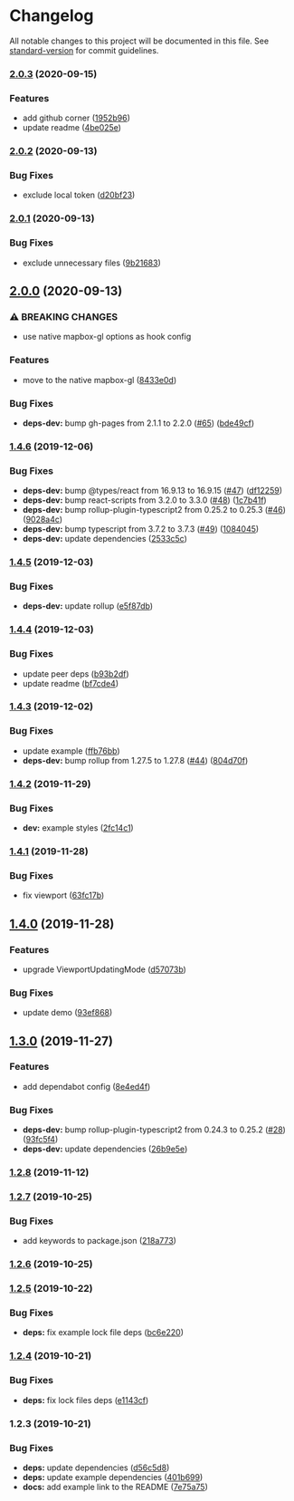 # Changelog

All notable changes to this project will be documented in this file. See [standard-version](https://github.com/conventional-changelog/standard-version) for commit guidelines.

### [2.0.3](https://github.com/dqunbp/use-mapbox-gl/compare/v2.0.2...v2.0.3) (2020-09-15)


### Features

* add github corner ([1952b96](https://github.com/dqunbp/use-mapbox-gl/commit/1952b968ee56a3a232c1ddeb9bea3de0307f05e4))
* update readme ([4be025e](https://github.com/dqunbp/use-mapbox-gl/commit/4be025e7777e75defda6d340e9af4f3f4c360ed8))

### [2.0.2](https://github.com/dqunbp/use-mapbox-gl/compare/v2.0.1...v2.0.2) (2020-09-13)


### Bug Fixes

* exclude local token ([d20bf23](https://github.com/dqunbp/use-mapbox-gl/commit/d20bf23dd3dfcf334199be062df8062f837a465f))

### [2.0.1](https://github.com/dqunbp/use-mapbox-gl/compare/v2.0.0...v2.0.1) (2020-09-13)


### Bug Fixes

* exclude unnecessary files ([9b21683](https://github.com/dqunbp/use-mapbox-gl/commit/9b21683ca5fb1838db4b745ec7ece6a526a0f181))

## [2.0.0](https://github.com/dqunbp/use-mapbox-gl/compare/v1.4.6...v2.0.0) (2020-09-13)


### ⚠ BREAKING CHANGES

* use native mapbox-gl options as hook config

### Features

* move to the native mapbox-gl ([8433e0d](https://github.com/dqunbp/use-mapbox-gl/commit/8433e0df7ef3f362f7d1493243efaa2446e4cf98))


### Bug Fixes

* **deps-dev:** bump gh-pages from 2.1.1 to 2.2.0 ([#65](https://github.com/dqunbp/use-mapbox-gl/issues/65)) ([bde49cf](https://github.com/dqunbp/use-mapbox-gl/commit/bde49cf5a4f71a11f90d6dea66c39b96b3ab1fdb))

### [1.4.6](https://github.com/dqunbp/use-mapbox-gl/compare/v1.4.5...v1.4.6) (2019-12-06)


### Bug Fixes

* **deps-dev:** bump @types/react from 16.9.13 to 16.9.15 ([#47](https://github.com/dqunbp/use-mapbox-gl/issues/47)) ([df12259](https://github.com/dqunbp/use-mapbox-gl/commit/df12259da52aea71e98e9106127a8ea575e1a8d3))
* **deps-dev:** bump react-scripts from 3.2.0 to 3.3.0 ([#48](https://github.com/dqunbp/use-mapbox-gl/issues/48)) ([1c7b41f](https://github.com/dqunbp/use-mapbox-gl/commit/1c7b41f6b74708cc151a1cec03e90465f484caad))
* **deps-dev:** bump rollup-plugin-typescript2 from 0.25.2 to 0.25.3 ([#46](https://github.com/dqunbp/use-mapbox-gl/issues/46)) ([9028a4c](https://github.com/dqunbp/use-mapbox-gl/commit/9028a4cad0b7ed231494e1c239a7cd607814d0f8))
* **deps-dev:** bump typescript from 3.7.2 to 3.7.3 ([#49](https://github.com/dqunbp/use-mapbox-gl/issues/49)) ([1084045](https://github.com/dqunbp/use-mapbox-gl/commit/108404570677e54a4ee0612ace62fbae65ca9666))
* **deps-dev:** update dependencies ([2533c5c](https://github.com/dqunbp/use-mapbox-gl/commit/2533c5ce33ad56f01a5bc7c4adb44717c39602ea))

### [1.4.5](https://github.com/dqunbp/use-mapbox-gl/compare/v1.4.4...v1.4.5) (2019-12-03)


### Bug Fixes

* **deps-dev:** update rollup ([e5f87db](https://github.com/dqunbp/use-mapbox-gl/commit/e5f87dbaf0ecd7c95377d54ca3984903e134e2af))

### [1.4.4](https://github.com/dqunbp/use-mapbox-gl/compare/v1.4.3...v1.4.4) (2019-12-03)


### Bug Fixes

* update peer deps ([b93b2df](https://github.com/dqunbp/use-mapbox-gl/commit/b93b2df8a0e7db1e7e0027bef64cccafca63a43e))
* update readme ([bf7cde4](https://github.com/dqunbp/use-mapbox-gl/commit/bf7cde466990792629f24a168d5145995fb9ccd0))

### [1.4.3](https://github.com/dqunbp/use-mapbox-gl/compare/v1.4.2...v1.4.3) (2019-12-02)


### Bug Fixes

* update example ([ffb76bb](https://github.com/dqunbp/use-mapbox-gl/commit/ffb76bba1ca8ab0bafea070c81e7aba05be4b35e))
* **deps-dev:** bump rollup from 1.27.5 to 1.27.8 ([#44](https://github.com/dqunbp/use-mapbox-gl/issues/44)) ([804d70f](https://github.com/dqunbp/use-mapbox-gl/commit/804d70f3e4e7ef72d1907a69e35bb489f06bbf90))

### [1.4.2](https://github.com/dqunbp/use-mapbox-gl/compare/v1.4.1...v1.4.2) (2019-11-29)


### Bug Fixes

* **dev:** example styles ([2fc14c1](https://github.com/dqunbp/use-mapbox-gl/commit/2fc14c10272a34ed09f60b18651cea476e88e611))

### [1.4.1](https://github.com/dqunbp/use-mapbox-gl/compare/v1.4.0...v1.4.1) (2019-11-28)


### Bug Fixes

* fix viewport ([63fc17b](https://github.com/dqunbp/use-mapbox-gl/commit/63fc17b2a68ac5086f5499d815068917f83786b9))

## [1.4.0](https://github.com/dqunbp/use-mapbox-gl/compare/v1.3.0...v1.4.0) (2019-11-28)


### Features

* upgrade ViewportUpdatingMode ([d57073b](https://github.com/dqunbp/use-mapbox-gl/commit/d57073b850a4925786307c8b8f6d172552c84e73))


### Bug Fixes

* update demo ([93ef868](https://github.com/dqunbp/use-mapbox-gl/commit/93ef868ef886ba33cefb3d23733468b1d97e3fac))

## [1.3.0](https://github.com/dqunbp/use-mapbox-gl/compare/v1.2.8...v1.3.0) (2019-11-27)


### Features

* add dependabot config ([8e4ed4f](https://github.com/dqunbp/use-mapbox-gl/commit/8e4ed4f7d9dc9c5505b0e60b026b02221751ccf0))


### Bug Fixes

* **deps-dev:** bump rollup-plugin-typescript2 from 0.24.3 to 0.25.2 ([#28](https://github.com/dqunbp/use-mapbox-gl/issues/28)) ([93fc5f4](https://github.com/dqunbp/use-mapbox-gl/commit/93fc5f483982bdb27c6f11c546a5cb380fc2d364))
* **deps-dev:** update dependencies ([26b9e5e](https://github.com/dqunbp/use-mapbox-gl/commit/26b9e5e4cef82d7cbbf584533f423d4497654c10))

### [1.2.8](https://github.com/dqunbp/use-mapbox-gl/compare/v1.2.7...v1.2.8) (2019-11-12)

### [1.2.7](https://github.com/dqunbp/use-mapbox-gl/compare/v1.2.6...v1.2.7) (2019-10-25)


### Bug Fixes

* add keywords to package.json ([218a773](https://github.com/dqunbp/use-mapbox-gl/commit/218a773d9e7a4d32f1a0df1c9e9d2abaf47f3242))

### [1.2.6](https://github.com/dqunbp/use-mapbox-gl/compare/v1.2.5...v1.2.6) (2019-10-25)

### [1.2.5](https://github.com/dqunbp/use-mapbox-gl/compare/v1.2.4...v1.2.5) (2019-10-22)


### Bug Fixes

* **deps:** fix example lock file deps ([bc6e220](https://github.com/dqunbp/use-mapbox-gl/commit/bc6e22030ebe66b35d3da533fd1a3446239a0f88))

### [1.2.4](https://github.com/dqunbp/use-mapbox-gl/compare/v1.2.3...v1.2.4) (2019-10-21)


### Bug Fixes

* **deps:** fix lock files deps ([e1143cf](https://github.com/dqunbp/use-mapbox-gl/commit/e1143cf7e96f099181e3b8d8418561fac537f13a))

### 1.2.3 (2019-10-21)


### Bug Fixes

* **deps:** update dependencies ([d56c5d8](https://github.com/dqunbp/use-mapbox-gl/commit/d56c5d81d8ec3506e0d5afbd5220c9966a980e83))
* **deps:** update example dependencies ([401b699](https://github.com/dqunbp/use-mapbox-gl/commit/401b6991149368dcbada344072b8b7220a364c1a))
* **docs:** add example link to the README ([7e75a75](https://github.com/dqunbp/use-mapbox-gl/commit/7e75a756b67c9bdb851f8bc2a005851174f710f7))
